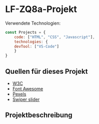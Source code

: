 # LF-ZQ8a-Projekt
Verwendete Technologien:

```javascript
const Projects = {
  	code: ["HTML", "CSS", "Javascript"],
	technologies: {
	devTool: ["VS-Code"]
	}
}
```


## Quellen für dieses Projekt
<ul>
    <li><a href="https://www.w3.org/">W3C</a></li>
	<li><a href="https://fontawesome.com/">Font Awesome</a></li>
	<li><a href="https://www.pexels.com/de-de/">Pexels</a></li>
    <li><a href="https://swiperjs.com/">Swiper slider</a></li>
</ul>

## Projektbeschreibung

